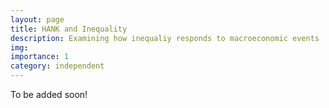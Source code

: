 ```yaml
---
layout: page
title: HANK and Inequality
description: Examining how inequaliy responds to macroeconomic events
img:
importance: 1
category: independent
---
```


To be added soon!

